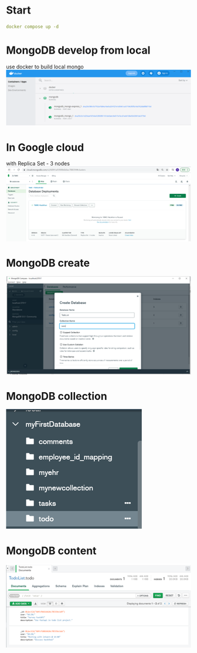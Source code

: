 # Start
```yaml
docker compose up -d
```
# MongoDB develop from local
use docker to build local mongo
![Image of mongo docker](../img/mongo_docker.PNG)

# In Google cloud
with Replica Set - 3 nodes
![Image of mongo gcp](../img/mongo_gcp.PNG)

# MongoDB create
![Image of mongo create](../img/mongo_create_db.PNG)

# MongoDB collection
![Image of mongo collection](../img/mongo_collection.PNG)

# MongoDB content
![Image of mongo content](../img/mongo_get.PNG)

